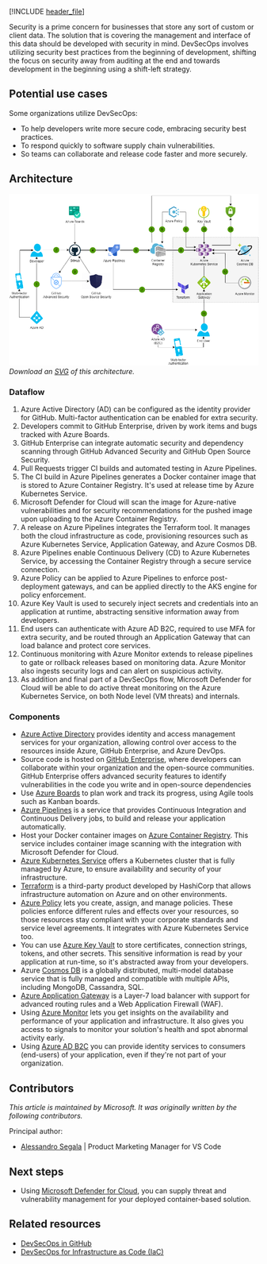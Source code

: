 [!INCLUDE [header_file](../../../includes/sol-idea-header.md)]

Security is a prime concern for businesses that store any sort of custom or client data. The solution that is covering the management and interface of this data should be developed with security in mind. DevSecOps involves utilizing security best practices from the beginning of development, shifting the focus on security away from auditing at the end and towards development in the beginning using a shift-left strategy.

## Potential use cases

Some organizations utilize DevSecOps:

- To help developers write more secure code, embracing security best practices.
- To respond quickly to software supply chain vulnerabilities.
- So teams can collaborate and release code faster and more securely.

## Architecture

![Architecture Diagram](../media/devsecops-in-azure.png)
*Download an [SVG](../media/devsecops-in-azure.svg) of this architecture.*

### Dataflow

1. Azure Active Directory (AD) can be configured as the identity provider for GitHub. Multi-factor authentication can be enabled for extra security.
1. Developers commit to GitHub Enterprise, driven by work items and bugs tracked with Azure Boards.
1. GitHub Enterprise can integrate automatic security and dependency scanning through GitHub Advanced Security and GitHub Open Source Security.
1. Pull Requests trigger CI builds and automated testing in Azure Pipelines.
1. The CI build in Azure Pipelines generates a Docker container image that is stored to Azure Container Registry. It's used at release time by Azure Kubernetes Service.
1. Microsoft Defender for Cloud will scan the image for Azure-native vulnerabilities and for security recommendations for the pushed image upon uploading to the Azure Container Registry.
1. A release on Azure Pipelines integrates the Terraform tool. It manages both the cloud infrastructure as code, provisioning resources such as Azure Kubernetes Service, Application Gateway, and Azure Cosmos DB.
1. Azure Pipelines enable Continuous Delivery (CD) to Azure Kubernetes Service, by accessing the Container Registry through a secure service connection.
1. Azure Policy can be applied to Azure Pipelines to enforce post-deployment gateways, and can be applied directly to the AKS engine for policy enforcement.
1. Azure Key Vault is used to securely inject secrets and credentials into an application at runtime, abstracting sensitive information away from developers.
1. End users can authenticate with Azure AD B2C, required to use MFA for extra security, and be routed through an Application Gateway that can load balance and protect core services.
1. Continuous monitoring with Azure Monitor extends to release pipelines to gate or rollback releases based on monitoring data. Azure Monitor also ingests security logs and can alert on suspicious activity.
1. As addition and final part of a DevSecOps flow, Microsoft Defender for Cloud will be able to do active threat monitoring on the Azure Kubernetes Service, on both Node level (VM threats) and internals.

### Components

- [Azure Active Directory](/azure/active-directory/fundamentals/active-directory-whatis) provides identity and access management services for your organization, allowing control over access to the resources inside Azure, GitHub Enterprise, and Azure DevOps.
- Source code is hosted on [GitHub Enterprise](https://help.github.com/en/github), where developers can collaborate within your organization and the open-source communities. GitHub Enterprise offers advanced security features to identify vulnerabilities in the code you write and in open-source dependencies
- Use [Azure Boards](/azure/devops/boards/github/connect-to-github?view=azure-devops) to plan work and track its progress, using Agile tools such as Kanban boards.
- [Azure Pipelines](/azure/devops/pipelines/get-started/pipelines-get-started?view=azure-devops) is a service that provides Continuous Integration and Continuous Delivery jobs, to build and release your application automatically.
- Host your Docker container images on [Azure Container Registry](/azure/container-registry/container-registry-concepts). This service includes container image scanning with the integration with Microsoft Defender for Cloud.
- [Azure Kubernetes Service](/azure/aks/intro-kubernetes) offers a Kubernetes cluster that is fully managed by Azure, to ensure availability and security of your infrastructure.
- [Terraform](/azure/terraform/terraform-create-k8s-cluster-with-tf-and-aks) is a third-party product developed by HashiCorp that allows infrastructure automation on Azure and on other environments.
- [Azure Policy](/azure/governance/policy/overview) lets you create, assign, and manage policies. These policies enforce different rules and effects over your resources, so those resources stay compliant with your corporate standards and service level agreements. It integrates with Azure Kubernetes Service too.
- You can use [Azure Key Vault](/azure/key-vault/key-vault-overview) to store certificates, connection strings, tokens, and other secrets. This sensitive information is read by your application at run-time, so it's abstracted away from your developers.
- Azure [Cosmos DB](/azure/cosmos-db/introduction) is a globally distributed, multi-model database service that is fully managed and compatible with multiple APIs, including MongoDB, Cassandra, SQL.
- [Azure Application Gateway](/azure/application-gateway/ingress-controller-overview) is a Layer-7 load balancer with support for advanced routing rules and a Web Application Firewall (WAF).
- Using [Azure Monitor](/azure/azure-monitor/overview) lets you get insights on the availability and performance of your application and infrastructure. It also gives you access to signals to monitor your solution's health and spot abnormal activity early.
- Using [Azure AD B2C](/azure/active-directory-b2c/overview) you can provide identity services to consumers (end-users) of your application, even if they're not part of your organization.

## Contributors

*This article is maintained by Microsoft. It was originally written by the following contributors.*

Principal author:

 * [Alessandro Segala](https://www.linkedin.com/in/alessandrosegala) | Product Marketing Manager for VS Code

## Next steps

- Using [Microsoft Defender for Cloud](/azure/security-center/container-security), you can supply threat and vulnerability management for your deployed container-based solution.

## Related resources

- [DevSecOps in GitHub](./devsecops-in-github.yml)
- [DevSecOps for Infrastructure as Code (IaC)](./devsecops-infrastructure-as-code.yml)
